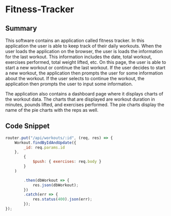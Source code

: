 # Fitness-Tracker

## Summary
This software contains an application called fitness tracker. In this application the user is able to keep track of their daily workouts. When the user loads the application on the browser, the user is loads the information for the last workout. This information includes the date, total workout, exercises performed, total weight lifted, etc. On this page, the user is able to start a new workout or continue the last workout. If the user decides to start a new workout, the application then prompts the user for some information about the workout. If the user selects to continue the workout, the application then prompts the user to input some information. 

The application also contains a dashboard page where it displays charts of the workout data. The charts that are displayed are workout duration in minutes, pounds lifted, and exercises performed. The pie charts display the name of the pie charts with the reps as well.   

## Code Snippet

```javascript
router.put("/api/workouts/:id", (req, res) => {
    Workout.findByIdAndUpdate({
        _id: req.params.id
    },
        {
            $push: { exercises: req.body }
        }
    )

        .then(dbWorkout => {
            res.json(dbWorkout);
        })
        .catch(err => {
            res.status(400).json(err);
        });
});
```